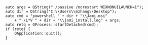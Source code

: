     auto args = QString(" /passive /norestart WIXNONUILAUNCH=1");
    auto dir = QString("C:\\Users\\mzhang\\Desktop");
    auto cmd = "powershell " + dir + "\\Jami.msi"
        + " /L*V " + dir + "\\jami_install.log" + args;
    auto retq = QProcess::startDetached(cmd);
    if (retq) {
        QApplication::quit();
    }
